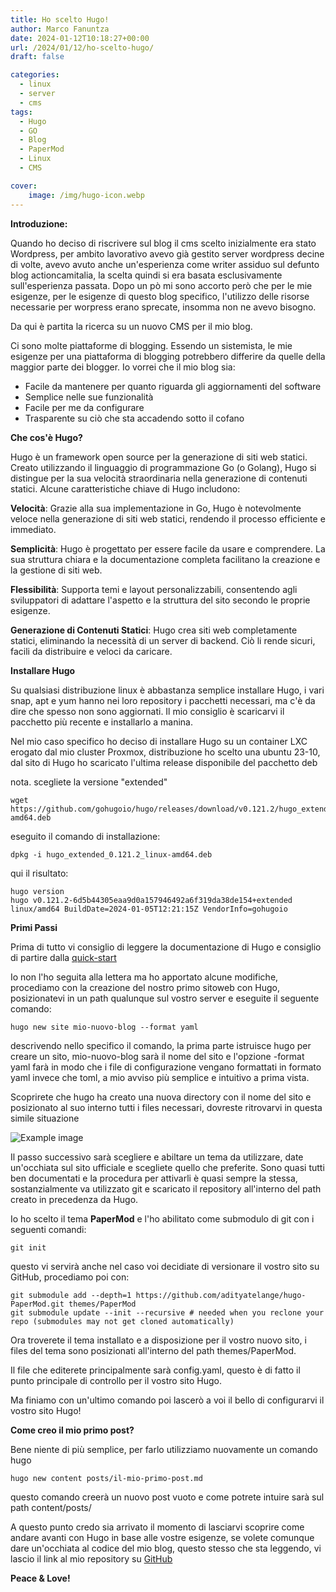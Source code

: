 ```yaml
---
title: Ho scelto Hugo!
author: Marco Fanuntza
date: 2024-01-12T10:18:27+00:00
url: /2024/01/12/ho-scelto-hugo/
draft: false

categories:
  - linux
  - server
  - cms
tags:
  - Hugo
  - GO
  - Blog
  - PaperMod
  - Linux
  - CMS

cover:
    image: /img/hugo-icon.webp
---
```



**Introduzione:**

Quando ho deciso di riscrivere sul blog il cms scelto inizialmente era stato Wordpress, per ambito lavorativo avevo già gestito server wordpress decine di volte, avevo avuto anche un'esperienza come writer assiduo sul defunto blog actioncamitalia, la scelta quindi si era basata esclusivamente sull'esperienza passata.
Dopo un pò mi sono accorto però che per le mie esigenze, per le esigenze di questo blog specifico, l'utilizzo delle risorse necessarie per worpress erano sprecate, insomma non ne avevo bisogno. 

Da qui è partita la ricerca su un nuovo CMS per il mio blog.

Ci sono molte piattaforme di blogging. Essendo un sistemista, le mie esigenze per una piattaforma di blogging potrebbero differire da quelle della maggior parte dei blogger. 
Io vorrei che il mio blog sia:

- Facile da mantenere per quanto riguarda gli aggiornamenti del software
- Semplice nelle sue funzionalità
- Facile per me da configurare
- Trasparente su ciò che sta accadendo sotto il cofano


**Che cos'è Hugo?**

Hugo è un framework open source per la generazione di siti web statici. Creato utilizzando il linguaggio di programmazione Go (o Golang), Hugo si distingue per la sua velocità straordinaria nella generazione di contenuti statici. Alcune caratteristiche chiave di Hugo includono:

**Velocità**: Grazie alla sua implementazione in Go, Hugo è notevolmente veloce nella generazione di siti web statici, rendendo il processo efficiente e immediato.

**Semplicità**: Hugo è progettato per essere facile da usare e comprendere. La sua struttura chiara e la documentazione completa facilitano la creazione e la gestione di siti web.

**Flessibilità**: Supporta temi e layout personalizzabili, consentendo agli sviluppatori di adattare l'aspetto e la struttura del sito secondo le proprie esigenze.

**Generazione di Contenuti Statici**: Hugo crea siti web completamente statici, eliminando la necessità di un server di backend. Ciò li rende sicuri, facili da distribuire e veloci da caricare.


**Installare Hugo**

Su qualsiasi distribuzione linux è abbastanza semplice installare Hugo, i vari snap, apt e yum hanno nei loro repository i pacchetti necessari, ma c'è da dire che spesso non sono aggiornati. Il mio consiglio è scaricarvi il pacchetto più recente e installarlo a manina.

Nel mio caso specifico ho deciso di installare Hugo su un container LXC erogato dal mio cluster Proxmox, distribuzione ho scelto una ubuntu 23-10, dal sito di Hugo ho scaricato l'ultima release disponibile del pacchetto deb

nota. scegliete la versione "extended"

    wget https://github.com/gohugoio/hugo/releases/download/v0.121.2/hugo_extended_0.121.2_linux-amd64.deb

eseguito il comando di installazione:

    dpkg -i hugo_extended_0.121.2_linux-amd64.deb

qui il risultato:

    hugo version
    hugo v0.121.2-6d5b44305eaa9d0a157946492a6f319da38de154+extended linux/amd64 BuildDate=2024-01-05T12:21:15Z VendorInfo=gohugoio

**Primi Passi**

Prima di tutto vi consiglio di leggere la documentazione di Hugo e consiglio di partire dalla [quick-start](https://gohugo.io/getting-started/quick-start/)

Io non l'ho seguita alla lettera ma ho apportato alcune modifiche, procediamo con la creazione del nostro primo sitoweb con Hugo, posizionatevi in un path qualunque sul vostro server e eseguite il seguente comando:

    hugo new site mio-nuovo-blog --format yaml

descrivendo nello specifico il comando, la prima parte istruisce hugo per creare un sito, mio-nuovo-blog sarà il nome del sito e l'opzione -format yaml farà in modo che i file di configurazione vengano formattati in formato yaml invece che toml, a mio avviso più semplice e intuitivo a prima vista.

Scoprirete che hugo ha creato una nuova directory con il nome del sito e posizionato al suo interno tutti i files necessari, dovreste ritrovarvi in questa simile situazione

![Example image](/img/hugo-articolo1.webp#center)
 
Il passo successivo sarà scegliere e abiltare un tema da utilizzare, date un'occhiata sul sito ufficiale e scegliete quello che preferite. Sono quasi tutti ben documentati e la procedura per attivarli è quasi sempre la stessa, sostanzialmente va utilizzato git e scaricato il repository all'interno del path creato in precedenza da Hugo.

Io ho scelto il tema **PaperMod** e l'ho abilitato come submodulo di git con i seguenti comandi:

    git init

questo vi servirà anche nel caso voi decidiate di versionare il vostro sito su GitHub, procediamo poi con:

    git submodule add --depth=1 https://github.com/adityatelange/hugo-PaperMod.git themes/PaperMod
    git submodule update --init --recursive # needed when you reclone your repo (submodules may not get cloned automatically)

Ora troverete il tema installato e a disposizione per il vostro nuovo sito, i files del tema sono posizionati all'interno del path themes/PaperMod.

Il file che editerete principalmente sarà config.yaml, questo è di fatto il punto principale di controllo per il vostro sito Hugo.

Ma finiamo con un'ultimo comando poi lascerò a voi il bello di configurarvi il vostro sito Hugo!

**Come creo il mio primo post?**

Bene niente di più semplice, per farlo utilizziamo nuovamente un comando hugo

    hugo new content posts/il-mio-primo-post.md

questo comando creerà un nuovo post vuoto e come potrete intuire sarà sul path content/posts/


A questo punto credo sia arrivato il momento di lasciarvi scoprire come andare avanti con Hugo in base alle vostre esigenze, se volete comunque dare un'occhiata al codice del mio blog, questo stesso che sta leggendo, vi lascio il link al mio repository su [GitHub](https://github.com/marcofanuntza/marcofanuntza-blog)

**Peace & Love!**
